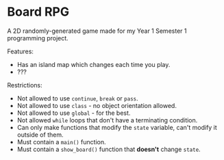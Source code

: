 # Board RPG
A 2D randomly-generated game made for my Year 1 Semester 1 programming project.

Features:
- Has an island map which changes each time you play.
- ???

Restrictions:
- Not allowed to use `continue`, `break` or `pass`.
- Not allowed to use `class` - no object orientation allowed.
- Not allowed to use `global` - for the best.
- Not allowed `while` loops that don't have a terminating condition.
- Can only make functions that modify the `state` variable, can't modify it outside of them.
- Must contain a `main()` function.
- Must contain a `show_board()` function that **doesn't** change `state`.

